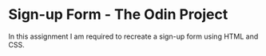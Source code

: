 # **Sign-up Form - The Odin Project**

In this assignment I am required to recreate a sign-up form using HTML and 
CSS.
